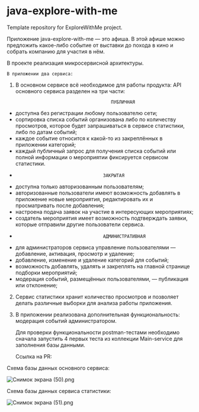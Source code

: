 # java-explore-with-me

Template repository for ExploreWithMe project.

Приложение java-explore-with-me — это афиша.
В этой афише можно предложить какое-либо событие от выставки до похода в кино и собрать компанию для участия в нём.

В проекте реализация микросервисной архитектуры.

    В приложении два сервиса:

1. В основном сервисе всё необходимое для работы продукта:
   API основного сервиса разделен на три части:

                                           ПУБЛИЧНАЯ

- доступна без регистрации любому пользователю сети;
- сортировка списка событий организована либо по количеству просмотров,
  которое будет запрашиваться в сервисе статистики, либо по датам событий;
- каждое событие относится к какой-то из закреплённых в приложении категорий;
- каждый публичный запрос для получения списка событий или полной информации о мероприятии
  фиксируется сервисом статистики.
-
                                       ЗАКРЫТАЯ 
- доступна только авторизованным пользователям;
- авторизованные пользователи имеют возможность добавлять в приложение новые мероприятия, редактировать их
  и просматривать после добавления;
- настроена подача заявок на участие в интересующих мероприятиях;
- создатель мероприятия имеет возможность подтверждать заявки, которые отправили другие пользователи сервиса.
-
                                       АДМИНИСТРАТИВНАЯ 
- для администраторов сервиса управление пользователями — добавление, активация, просмотр и удаление;
- добавление, изменение и удаление категорий для событий;
- возможность добавлять, удалять и закреплять на главной странице подборки мероприятий;
- модерация событий, размещённых пользователями, — публикация или отклонение;

2. Сервис статистики хранит количество просмотров и позволяет делать различные выборки для анализа работы приложения.

3. В приложении реализована дополнительная функциональность: модерация событий администратором.

   Для проверки функциональности postman-тестами необходимо сначала запустить 4 первых теста из коллекции Main-service
для заполнения базы данными.

   Ссылка на PR:

Схема базы данных основного сервиса:


![Снимок экрана (50).png](..%2F..%2FPictures%2FScreenshots%2F%D0%A1%D0%BD%D0%B8%D0%BC%D0%BE%D0%BA%20%D1%8D%D0%BA%D1%80%D0%B0%D0%BD%D0%B0%20%2850%29.png)

Схема базы данных сервиса статистики:

![Снимок экрана (51).png](..%2F..%2FPictures%2FScreenshots%2F%D0%A1%D0%BD%D0%B8%D0%BC%D0%BE%D0%BA%20%D1%8D%D0%BA%D1%80%D0%B0%D0%BD%D0%B0%20%2851%29.png)